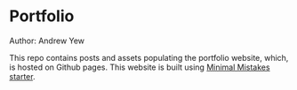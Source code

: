 # Portfolio
Author: Andrew Yew

This repo contains posts and assets populating the portfolio website,
which, is hosted on Github pages.
This website is built using [Minimal Mistakes starter](https://github.com/mmistakes/mm-github-pages-starter).